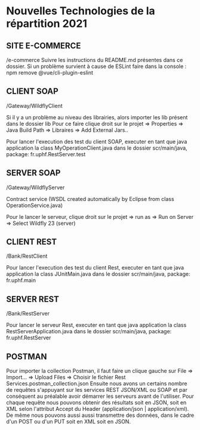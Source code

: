 # Nouvelles Technologies de la répartition 2021

## SITE E-COMMERCE
/e-commerce Suivre les instructions du README.md présentes dans ce dossier. Si un problème survient à cause de ESLint faire dans la console : npm remove @vue/cli-plugin-eslint

## CLIENT SOAP

/Gateway/WildflyClient

Si il y a un problème au niveau des librairies, alors importer les lib présent dans le dossier lib
Pour ce faire clique droit sur le projet => Properties => Java Build Path => Libraires => Add External Jars..

Pour lancer l'execution des test du client SOAP, executer en tant que java application la class MyOperationClient.java dans le dossier scr/main/java, package: fr.uphf.RestServer.test

## SERVER SOAP 

/Gateway/WildflyServer

Contract service (WSDL created automatically by Eclipse from class OperationService.java)

Pour le lancer le serveur, clique droit sur le projet => run as => Run on Server => Select Wildfly 23 (server)


## CLIENT REST

/Bank/RestClient

Pour lancer l'execution des test du client Rest, executer en tant que java application la class JUnitMain.java dans le dossier scr/main/java, package: fr.uphf.main


## SERVER REST

/Bank/RestServer

Pour lancer le serveur Rest, executer en tant que java application la class RestServerApplication.java dans le dossier scr/main/java, package: fr.uphf.RestServer

## POSTMAN

Pour importer la collection Postman, il faut faire un clique gauche sur File => Import... => Upload Files => Choisir le fichier Rest Services.postman_collection.json
Ensuite nous avons un certains nombre de requêtes s'appuyant sur les services REST JSON/XML ou SOAP et par conséquent au préalable avoir démarrer les serveurs avant de l'utiliser.
Pour chaque requête nous pouvons obtenir des résultats soit en JSON, soit en XML selon l'attribut Accept du Header (application/json | application/xml).
De même nous pouvons aussi aussi transmettre des données, dans le cadre d'un POST ou d'un PUT soit en XML soit en JSON.
